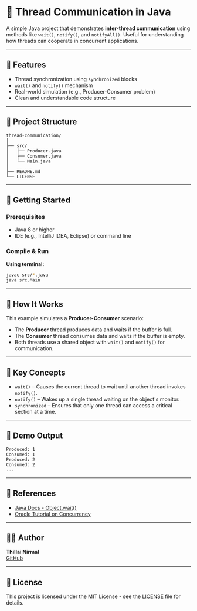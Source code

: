 # 🧵 Thread Communication in Java

A simple Java project that demonstrates **inter-thread communication** using methods like `wait()`, `notify()`, and `notifyAll()`. Useful for understanding how threads can cooperate in concurrent applications.

---

## 📌 Features

- Thread synchronization using `synchronized` blocks
- `wait()` and `notify()` mechanism
- Real-world simulation (e.g., Producer-Consumer problem)
- Clean and understandable code structure

---

## 📂 Project Structure

```
thread-communication/
│
├── src/
│   ├── Producer.java
│   ├── Consumer.java
│   └── Main.java
│
├── README.md
└── LICENSE
```

---

## 🚀 Getting Started

### Prerequisites

- Java 8 or higher
- IDE (e.g., IntelliJ IDEA, Eclipse) or command line

### Compile & Run

**Using terminal:**

```bash
javac src/*.java
java src.Main
```

---

## 🧠 How It Works

This example simulates a **Producer-Consumer** scenario:

- The **Producer** thread produces data and waits if the buffer is full.
- The **Consumer** thread consumes data and waits if the buffer is empty.
- Both threads use a shared object with `wait()` and `notify()` for communication.

---

## 🧩 Key Concepts

- `wait()` – Causes the current thread to wait until another thread invokes `notify()`.
- `notify()` – Wakes up a single thread waiting on the object's monitor.
- `synchronized` – Ensures that only one thread can access a critical section at a time.

---

## 📸 Demo Output

```
Produced: 1
Consumed: 1
Produced: 2
Consumed: 2
...
```

---

## 📘 References

- [Java Docs - Object.wait()](https://docs.oracle.com/javase/8/docs/api/java/lang/Object.html#wait--)
- [Oracle Tutorial on Concurrency](https://docs.oracle.com/javase/tutorial/essential/concurrency/)

---

## 🧑‍💻 Author

**Thillai Nirmal**  
[GitHub](https://github.com/thillainirmal-tech)

---

## 🪪 License

This project is licensed under the MIT License - see the [LICENSE](LICENSE) file for details.
